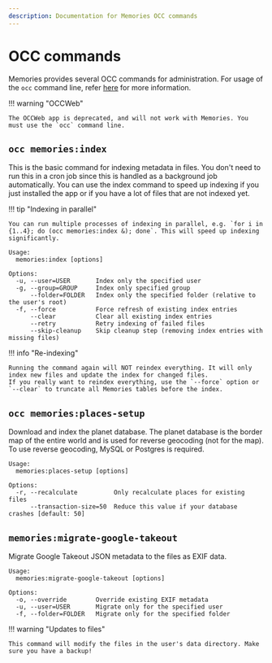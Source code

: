 ```yaml
---
description: Documentation for Memories OCC commands
---
```


# OCC commands

Memories provides several OCC commands for administration. For usage of the `occ` command line, refer [here](https://docs.nextcloud.com/server/latest/admin_manual/configuration_server/occ_command.html) for more information.

!!! warning "OCCWeb"

    The OCCWeb app is deprecated, and will not work with Memories. You must use the `occ` command line.

## `occ memories:index`

This is the basic command for indexing metadata in files. You don't need to run this in a cron job since this is handled as a background job automatically. You can use the index command to speed up indexing if you just installed the app or if you have a lot of files that are not indexed yet.

!!! tip "Indexing in parallel"

    You can run multiple processes of indexing in parallel, e.g. `for i in {1..4}; do (occ memories:index &); done`. This will speed up indexing significantly.

```
Usage:
  memories:index [options]

Options:
  -u, --user=USER       Index only the specified user
  -g, --group=GROUP     Index only specified group
      --folder=FOLDER   Index only the specified folder (relative to the user's root)
  -f, --force           Force refresh of existing index entries
      --clear           Clear all existing index entries
      --retry           Retry indexing of failed files
      --skip-cleanup    Skip cleanup step (removing index entries with missing files)
```

!!! info "Re-indexing"

    Running the command again will NOT reindex everything. It will only index new files and update the index for changed files.
    If you really want to reindex everything, use the `--force` option or `--clear` to truncate all Memories tables before the index.

## `occ memories:places-setup`

Download and index the planet database. The planet database is the border map of the entire world and is used for reverse geocoding (not for the map). To use reverse geocoding, MySQL or Postgres is required.

```
Usage:
  memories:places-setup [options]

Options:
  -r, --recalculate          Only recalculate places for existing files
      --transaction-size=50  Reduce this value if your database crashes [default: 50]
```

## `memories:migrate-google-takeout`

Migrate Google Takeout JSON metadata to the files as EXIF data.

```
Usage:
  memories:migrate-google-takeout [options]

Options:
  -o, --override        Override existing EXIF metadata
  -u, --user=USER       Migrate only for the specified user
  -f, --folder=FOLDER   Migrate only for the specified folder
```

!!! warning "Updates to files"

    This command will modify the files in the user's data directory. Make sure you have a backup!
